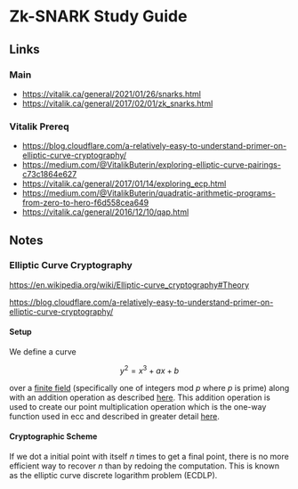 # Zk-SNARK Study Guide
## Links
### Main
- https://vitalik.ca/general/2021/01/26/snarks.html
- https://vitalik.ca/general/2017/02/01/zk_snarks.html
### Vitalik Prereq
- https://blog.cloudflare.com/a-relatively-easy-to-understand-primer-on-elliptic-curve-cryptography/
- https://medium.com/@VitalikButerin/exploring-elliptic-curve-pairings-c73c1864e627
- https://vitalik.ca/general/2017/01/14/exploring_ecp.html
- https://medium.com/@VitalikButerin/quadratic-arithmetic-programs-from-zero-to-hero-f6d558cea649
- https://vitalik.ca/general/2016/12/10/qap.html

## Notes
### Elliptic Curve Cryptography
https://en.wikipedia.org/wiki/Elliptic-curve_cryptography#Theory

https://blog.cloudflare.com/a-relatively-easy-to-understand-primer-on-elliptic-curve-cryptography/

#### Setup
We define a curve

$$ y^{2}=x^{3}+ax+b $$

over a [finite field](https://en.wikipedia.org/wiki/Finite_field) (specifically one of integers mod $p$ where $p$ is prime) along with an addition operation as described [here](https://en.wikipedia.org/wiki/Elliptic_curve#The_group_law). This addition operation is used to create our point multiplication operation which is the one-way function used in ecc and described in greater detail [here](https://en.wikipedia.org/wiki/Elliptic_curve_point_multiplication).
#### Cryptographic Scheme
If we dot a initial point with itself $n$ times to get a final point, there is no more efficient way to recover $n$ than by redoing the computation. This is known as the elliptic curve discrete logarithm problem (ECDLP).
